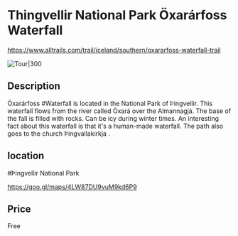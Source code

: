 # Thingvellir National Park Öxarárfoss Waterfall
https://www.alltrails.com/trail/iceland/southern/oxararfoss-waterfall-trail

![Tour|300](https://guidetoiceland.imgix.net/331988/x/0/gullfoss?auto=format%2Ccompress&crop=faces%2Cedges%2Ccenter&bg=%23fff&fit=crop&q=35&h=926&dpr=1)

## Description
Öxarárfoss #Waterfall is located in the National Park of Þingvellir. This waterfall flows from the river called Öxará over the Almannagjá. The base of the fall is filled with rocks. Can be icy during winter times. An interesting fact about this waterfall is that it's a human-made waterfall. The path also goes to the church Þingvallakirkja .

## location
#Þingvellir National Park

https://goo.gl/maps/4LW87DU9vuM9kd6P9

## Price
Free